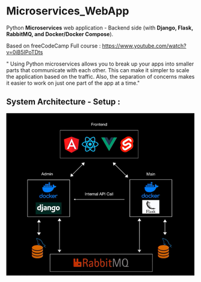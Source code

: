 # Microservices_WebApp

Python **Microservices** web application - Backend side (with **Django, Flask, RabbitMQ, and Docker/Docker Compose**).

Based on freeCodeCamp Full course : https://www.youtube.com/watch?v=0iB5IPoTDts

" Using Python microservices allows you to break up your apps into smaller parts that communicate with each other. This can make it simpler to scale the application based on the traffic. Also, the separation of concerns makes it easier to work on just one part of the app at a time."

## System Architecture - Setup :

<img src="https://github.com/GitTeaching/Microservices_WebApp/blob/master/Architecture.png" width="500">
